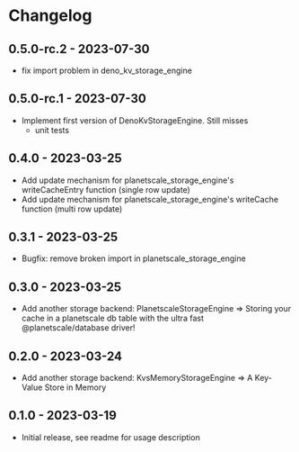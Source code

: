 # Changelog 

## 0.5.0-rc.2 - 2023-07-30

- fix import problem in deno_kv_storage_engine

## 0.5.0-rc.1 - 2023-07-30

- Implement first version of DenoKvStorageEngine. Still misses 
  - unit tests

## 0.4.0 - 2023-03-25

- Add update mechanism for planetscale_storage_engine's writeCacheEntry function (single row update)
- Add update mechanism for planetscale_storage_engine's writeCache function (multi row update)

## 0.3.1 - 2023-03-25

- Bugfix: remove broken import in planetscale_storage_engine

## 0.3.0 - 2023-03-25

- Add another storage backend: PlanetscaleStorageEngine => Storing your cache in a planetscale db table with the ultra fast @planetscale/database driver!

## 0.2.0 - 2023-03-24 

- Add another storage backend: KvsMemoryStorageEngine => A Key-Value Store in Memory

## 0.1.0 - 2023-03-19 

- Initial release, see readme for usage description